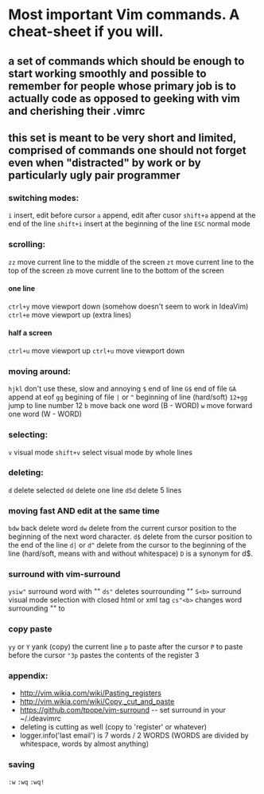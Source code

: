 # Most important Vim commands. A cheat-sheet if you will.
## a set of commands which should be enough to start working smoothly and possible to remember for people whose primary job is to actually code as opposed to geeking with vim and cherishing their .vimrc
## this set is meant to be very short and limited, comprised of commands one should not forget even when "distracted" by work or by particularly ugly pair programmer

### switching modes:
`i` insert, edit before cursor
`a` append, edit after cusor
`shift+a` append at the end of the line
`shift+i` insert at the beginning of the line
`ESC` normal mode

### scrolling:
`zz` move current line to the middle of the screen
`zt` move current line to the top of the screen
`zb` move current line to the bottom of the screen

#### one line
`ctrl+y` move viewport down (somehow doesn't seem to work in IdeaVim)
`ctrl+e` move viewport up (extra lines)

#### half a screen
`ctrl+u` move viewport up
`ctrl+u` move viewport down

### moving around:
`hjkl` don't use these, slow and annoying
`$` end of line
`G$` end of file
`GA` append at eof
`gg` begining of file
`|` or `^` beginning of line (hard/soft)
`12+gg` jump to line number 12
`b` move back one word (B - WORD)
`w` move forward one word (W - WORD)

### selecting:
`v` visual mode
`shift+v` select visual mode by whole lines

### deleting:
`d` delete selected
`dd` delete one line
`d5d` delete 5 lines

### moving fast AND edit at the same time
`bdw` back delete word
`dw` delete from the current cursor position to the beginning of the next word character.
`d$` delete from the cursor position to the end of the line
`d|` or `d^` delete from the cursor to the beginning of the line (hard/soft, means with and without whitespace)
`D` is a synonym for d$.

### surround with vim-surround
`ysiw"` surround word with ""
`ds"` deletes sourrounding ""
`S<b>` surround visual mode selection with closed html or xml tag
`cs"<b>` changes word surrounding "" to <b></b>

### copy paste
`yy` or `Y` yank (copy) the current line
`p` to paste after the cursor
`P` to paste before the cursor
`"3p` pastes the contents of the register 3

### appendix:
- http://vim.wikia.com/wiki/Pasting_registers
- http://vim.wikia.com/wiki/Copy,_cut_and_paste
- https://github.com/tpope/vim-surround -- set surround in your ~/.ideavimrc
- deleting is cutting as well (copy to 'register' or whatever)
- logger.info('last email') is 7 words / 2 WORDS (WORDS are divided by whitespace, words by almost anything)

### saving
`:w`
`:wq`
`:wq!`
